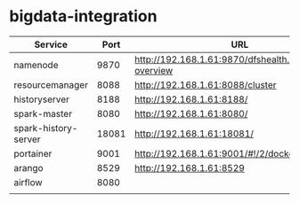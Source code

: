 # bigdata-integration

| Service              | Port  | URL                                                  |
|----------------------|-------|------------------------------------------------------|
| namenode             | 9870  | http://192.168.1.61:9870/dfshealth.html#tab-overview |
| resourcemanager      | 8088  | http://192.168.1.61:8088/cluster                     |
| historyserver        | 8188  | http://192.168.1.61:8188/                            |
| spark-master         | 8080  | http://192.168.1.61:8080/                            |
| spark-history-server | 18081 | http://192.168.1.61:18081/                           |
| portainer            | 9001  | http://192.168.1.61:9001/#!/2/docker/dashboard       |
| arango               | 8529  | http://192.168.1.61:8529                             |
| airflow              | 8080  |                                                      |
|                      |       |                                                      |

